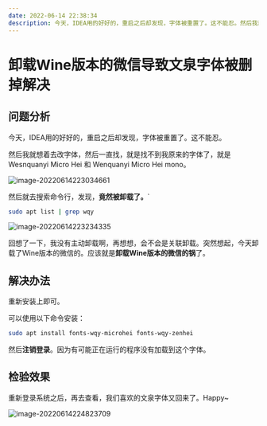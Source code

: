 ```yaml
---
date: 2022-06-14 22:38:34
description: 今天，IDEA用的好好的，重启之后却发现，字体被重置了。这不能忍。然后我就想着去改字体，然后一直找，就是找不到我原来的字体了，就是 Wenquanyi Micro Hei 和 Wenquanyi Micro Hei mono。
---
```


# 卸载Wine版本的微信导致文泉字体被删掉解决

## 问题分析

今天，IDEA用的好好的，重启之后却发现，字体被重置了。这不能忍。

然后我就想着去改字体，然后一直找，就是找不到我原来的字体了，就是 Wesnquanyi Micro Hei 和 Wenquanyi Micro Hei mono。

![image-20220614223034661](https://ghproxy.com/https://raw.githubusercontent.com/terwer/upload/main/img/20220614223040.png)

然后就去搜索命令行，发现，**竟然被卸载了。**`

```bash
sudo apt list | grep wqy
```

![image-20220614223234335](https://ghproxy.com/https://raw.githubusercontent.com/terwer/upload/main/img/20220614223234.png)

回想了一下，我没有主动卸载啊，再想想，会不会是关联卸载。突然想起，今天卸载了Wine版本的微信的。应该就是**卸载Wine版本的微信的锅**了。

## 解决办法

重新安装上即可。

可以使用以下命令安装：

```bash
sudo apt install fonts-wqy-microhei fonts-wqy-zenhei
```

然后**注销登录**。因为有可能正在运行的程序没有加载到这个字体。

## 检验效果

重新登录系统之后，再去查看，我们喜欢的文泉字体又回来了。Happy~

![image-20220614224823709](https://ghproxy.com/https://raw.githubusercontent.com/terwer/upload/main/img/20220614224829.png)

